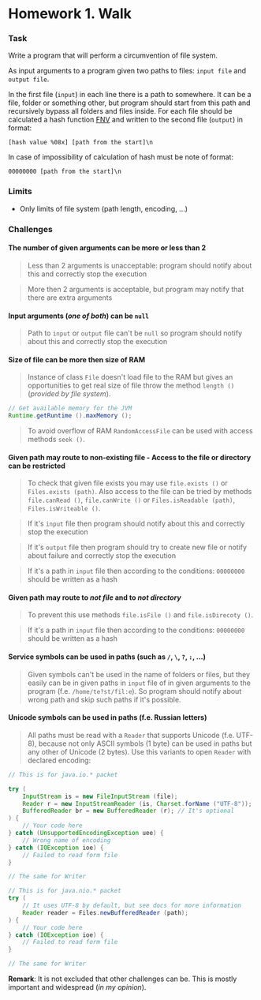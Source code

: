# Homework 1. Walk

### Task
Write a program that will perform a circumvention of file system.

As input arguments to a program given two paths to files: `input file` and `output file`.

In the first file (`input`) in each line there is a path to somewhere. 
It can be a file, folder or something other, but program should start from this path 
and recursively bypass all folders and files inside. 
For each file should be calculated a hash function [FNV](https://en.wikipedia.org/wiki/Fowler–Noll–Vo_hash_function)
and written to the second file (`output`) in format:

```
[hash value %08x] [path from the start]\n
```

In case of impossibility of calculation of hash must be note of format:

```
00000000 [path from the start]\n
```

### Limits

* Only limits of file system (path length, encoding, ...)

### Challenges

#### The number of given arguments can be more or less than 2
> Less than 2 arguments is unacceptable: program should notify about this and correctly stop the execution

> More then 2 arguments is acceptable, but program may notify that there are extra arguments

#### Input arguments (*one of both*) can be `null`
> Path to `input` or `output` file can't be `null` so 
> program should notify about this and correctly stop the execution

#### Size of file can be more then size of RAM
> Instance of class `File` doesn't load file to the RAM but gives an opportunities 
> to get real size of file throw the method `length ()` (*provided by file system*). 

```java
// Get available memory for the JVM
Runtime.getRuntime ().maxMemory ();
```

> To avoid overflow of RAM `RandomAccessFile` can be used with access methods `seek ()`.

#### Given path may route to non-existing file - Access to the file or directory can be restricted
> To check that given file exists you may use `file.exists ()` or `Files.exists (path)`.
> Also access to the file can be tried by methods `file.canRead ()`, `file.canWrite ()` or
> `Files.isReadable (path)`, `Files.isWriteable ()`.

> If it's `input` file then program should notify about this and correctly stop the execution

> If it's `output` file then program should try to create new file or notify about failure
> and correctly stop the execution

> If it's a path in `input` file then according to the conditions: `00000000` should be written as a hash

#### Given path may route to *not file* and to *not directory*
> To prevent this use methods `file.isFile ()` and `file.isDirecoty ()`.

> If it's a path in `input` file then according to the conditions: `00000000` should be written as a hash

#### Service symbols can be used in paths (such as `/`, `\`, `?`, `:`, ...)
> Given symbols can't be used in the name of folders or files, but they easily can be in given paths
> in `input` file of in given arguments to the program (f.e. `/home/te?st/fil:e`). 
> So program should notify about wrong path and skip such paths if it's possible.

#### Unicode symbols can be used in paths (f.e. Russian letters)
> All paths must be read with a `Reader` that supports Unicode (f.e. UTF-8), 
> because not only ASCII symbols (1 byte) can be used in paths but any other of Unicode (2 bytes).
> Use this variants to open `Reader` with declared encoding:

```java
// This is for java.io.* packet

try (
	InputStream is = new FileInputStream (file);
	Reader r = new InputStreamReader (is, Charset.forName ("UTF-8"));
	BufferedReader br = new BufferedReader (r); // It's optional
) {
	// Your code here
} catch (UnsupportedEncodingException uee) {
	// Wrong name of encoding
} catch (IOException ioe) {
	// Failed to read form file
}

// The same for Writer
```

```java
// This is for java.nio.* packet
try (
	// It uses UTF-8 by default, but see docs for more information
	Reader reader = Files.newBufferedReader (path);
) {
	// Your code here
} catch (IOException ioe) {
	// Failed to read form file
}

// The same for Writer
```

**Remark**: It is not excluded that other challenges can be.
This is mostly important and widespread (*in my opinion*).